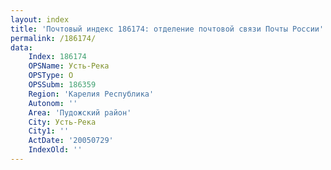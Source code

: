 ```yaml
---
layout: index
title: 'Почтовый индекс 186174: отделение почтовой связи Почты России'
permalink: /186174/
data:
    Index: 186174
    OPSName: Усть-Река
    OPSType: О
    OPSSubm: 186359
    Region: 'Карелия Республика'
    Autonom: ''
    Area: 'Пудожский район'
    City: Усть-Река
    City1: ''
    ActDate: '20050729'
    IndexOld: ''
---
```


